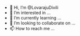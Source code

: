- 👋 Hi, I’m @LovarajuDivili
- 👀 I’m interested in ...
- 🌱 I’m currently learning ...
- 💞️ I’m looking to collaborate on ...
- 📫 How to reach me ...

<!---
LovarajuDivili/LovarajuDivili is a ✨ special ✨ repository because its `README.md` (this file) appears on your GitHub profile.
You can click the Preview link to take a look at your changes.
--->
